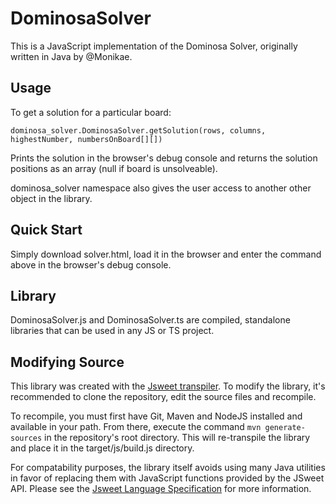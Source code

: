 # DominosaSolver
This is a JavaScript implementation of the Dominosa Solver,  originally written in Java by @Monikae. 

## Usage
To get a solution for a particular board:

    dominosa_solver.DominosaSolver.getSolution(rows, columns, highestNumber, numbersOnBoard[][])

Prints the solution in the browser's debug console and returns the solution positions as an array (null if board is unsolveable).

dominosa_solver namespace also gives the user access to another other object in the library. 

## Quick Start 
Simply download solver.html, load it in the browser and enter the command above
in the browser's debug console. 

## Library 
DominosaSolver.js and DominosaSolver.ts are compiled, standalone libraries that can be used in any JS or TS project. 

## Modifying Source
This library was created with the [Jsweet transpiler](https://github.com/cincheo/jsweet "Jsweet transpiler"). To modify the library, it's recommended to clone the repository, edit the source files and recompile.

To recompile, you must first have Git, Maven and NodeJS installed and available in your path.  From there, execute the command 
`mvn generate-sources`
in the repository's root directory.   This will re-transpile the library and place it in the target/js/build.js directory. 

For compatability purposes, the library itself avoids using many Java utilities in favor of replacing them with JavaScript functions provided by the JSweet API. Please see the [Jsweet Language Specification](https://github.com/cincheo/jsweet/blob/master/doc/jsweet-language-specifications.md#functional-types "Jsweet Language Specification") for more information. 

